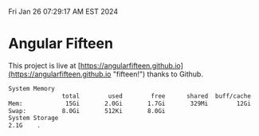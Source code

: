 Fri Jan 26 07:29:17 AM EST 2024

# Angular Fifteen


This project is live at [https://angularfifteen.github.io](https://angularfifteen.github.io "fifteen!") thanks to Github.

```bash
System Memory
               total        used        free      shared  buff/cache   available
Mem:            15Gi       2.0Gi       1.7Gi       329Mi        12Gi        13Gi
Swap:          8.0Gi       512Ki       8.0Gi
System Storage
2.1G	.
```
```bash
